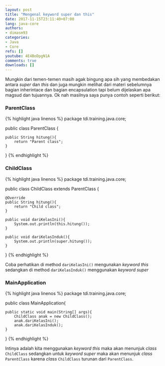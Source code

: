 ```yaml
---
layout: post
title: "Mengenal keyword super dan this"
date: 2017-11-15T23:11:40+07:00
lang: java-core
authors:
- dimasm93
categories:
- Java
- Core
refs: []
youtube: 4E4BoDpgN1A
comments: true
downloads: []
---
```


Mungkin dari temen-temen masih agak bingung apa sih yang membedakan antara _super_ dan _this_ dan juga mungkin melihat dari materi sebelumnya bagian inherintace dan bagian encapsulation tapi belum dijelaskan apa magsud dan tujuannya. Ok nah masilnya saya punya contoh seperti berikut:

### ParentClass

{% highlight java linenos %}
package tdi.training.java.core;

public class ParentClass {
	
    public String hitung(){
        return "Parent class";
    }	
}
{% endhighlight %}

### ChildClass

{% highlight java linenos %}
package tdi.training.java.core;

public class ChildClass extends ParentClass {

    @Override
    public String hitung(){
        return "Child class";
    }

    public void dariKelasIni(){
        System.out.println(this.hitung());
    }

    public void dariKelasInduk(){
        System.out.println(super.hitung());
    }
}
{% endhighlight %}

Coba perhatikan di method `dariKelasIni()` mengunakan _keyword this_ sedangkan di method `dariKelasInduk()` menggunakan _keyword super_

### MainApplication

{% highlight java linenos %}
package tdi.training.java.core;

public class MainApplication{

    public static void main(String[] args){
        ChildClass anak = new ChildClass();
        anak.dariKelasIni();
        anak.dariKelasInduk();
    }
}
{% endhighlight %}

Intinya adalah kita menggunakan _keyword this_ maka akan menunjuk _class_ `ChildClass` sedangkan untuk _keyword super_ maka akan menunjuk _class_ `ParentClass` karena _class_ `ChildClass` turunan dari `ParentClass`.